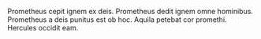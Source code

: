 Prometheus cepit ignem ex deis. 
Prometheus dedit ignem omne hominibus. 
Prometheus a deis punitus est ob hoc. 
Aquila petebat cor promethi. 
Hercules occidit eam.
